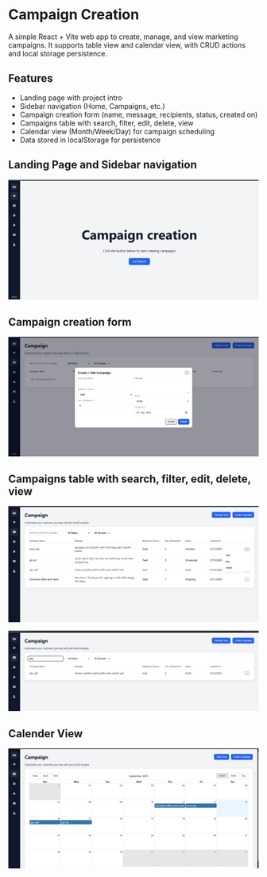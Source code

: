 # Campaign Creation

A simple React + Vite web app to create, manage, and view marketing campaigns.
It supports table view and calendar view, with CRUD actions and local storage persistence.

## Features
- Landing page with project intro
- Sidebar navigation (Home, Campaigns, etc.)
- Campaign creation form (name, message, recipients, status, created on)
- Campaigns table with search, filter, edit, delete, view
- Calendar view (Month/Week/Day) for campaign scheduling
- Data stored in localStorage for persistence

## Landing Page and Sidebar navigation
![alt text](image.png)

## Campaign creation form
![alt text](image-1.png)

## Campaigns table with search, filter, edit, delete, view
![alt text](image-2.png)

![alt text](image-4.png)

## Calender View
![alt text](image-3.png)